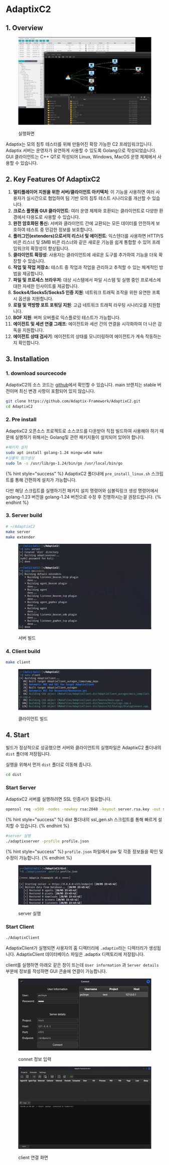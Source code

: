 # AdaptixC2

## 1. Overview



<figure><img src="../../../.gitbook/assets/68747470733a2f2f616461707469782d6672616d65776f726b2e676974626f6f6b2e696f2f7e676974626f6f6b2f696d6167653f75726c3d6874747073253341253246253246323130343137383630322d66696c65732e676974626f6f6b2e696f25324625374525.webp" alt=""><figcaption><p>실행화면</p></figcaption></figure>

Adaptix는 모의 침투 테스터를 위해 만들어진 확장 가능한 C2 프레임워크입니다. Adaptix 서버는 운영자가 유연하게 사용할 수 있도록 Golang으로 작성되었습니다. GUI 클라이언트는 C++ QT로 작성되어 Linux, Windows, MacOS 운영 체제에서 사용할 수 있습니다.



## 2. **Key Features Of AdaptixC2**

1. **멀티플레이어 지원을 위한 서버/클라이언트 아키텍처**: 이 기능을 사용하면 여러 사용자가 실시간으로 협업하여 팀 기반 모의 침투 테스트 시나리오를 개선할 수 있습니다.
2. **크로스 플랫폼 GUI 클라이언트**: 여러 운영 체제와 호환되는 클라이언트로 다양한 환경에서 다용도로 사용할 수 있습니다.
3. **완전 암호화된 통신:** 서버와 클라이언트 간에 교환되는 모든 데이터를 안전하게 보호하여 테스트 중 민감한 정보를 보호합니다.
4. **플러그인(extenders)으로서의 리스너 및 에이전트**: 익스텐더를 사용하면 HTTP/S 비콘 리스너 및 SMB 비콘 리스너와 같은 새로운 기능을 쉽게 통합할 수 있어 프레임워크의 확장성이 향상됩니다.
5. **클라이언트 확장성**: 사용자는 클라이언트에 새로운 도구를 추가하여 기능을 더욱 확장할 수 있습니다.
6. **작업 및 작업 저장소**: 테스트 중 작업과 작업을 관리하고 추적할 수 있는 체계적인 방법을 제공합니다.
7. **파일 및 프로세스 브라우저**: 대상 시스템에서 파일 시스템 및 실행 중인 프로세스에 대한 자세한 인사이트를 제공합니다.
8. **Socks4/Socks5/Socks5 인증 지원**: 네트워크 트래픽 조작을 위한 유연한 프록시 옵션을 지원합니다.
9. **로컬 및 역방향 포트 포워딩 지원**: 고급 네트워크 트래픽 라우팅 시나리오를 지원합니다.
10. **BOF 지원**: 버퍼 오버플로 익스플로잇 테스트가 가능합니다.
11. **에이전트 및 세션 연결 그래프**: 에이전트와 세션 간의 연결을 시각화하여 더 나은 감독을 지원합니다.
12. **에이전트 상태 검사기**: 에이전트의 상태를 모니터링하여 에이전트가 계속 작동하는지 확인합니다.



## 3. Installation

### 1. download sourcecode

AdaptixС2의 소스 코드는 [github](https://github.com/Adaptix-Framework/AdaptixC2/tree/main)에서 확인할 수 있습니다. main 브랜치는 stable 버전이며 최신 변경 사항이 포함되어 있지 않습니다.

```bash
git clone https://github.com/Adaptix-Framework/AdaptixC2.git
cd AdaptixC2
```



### 2. Pre install

AdaptixC2 오픈소스 프로젝트로 소스코드를 다운받아 직접 빌드하여 사용해야 하기 때문에 실행하기 위해서는 Golang및 관련  패키지들이 설치되어 있어야 합니다.

```bash
#패키지 설치
sudo apt install golang-1.24 mingw-w64 make
#심볼릭 링크생성
sudo ln -s /usr/lib/go-1.24/bin/go /usr/local/bin/go
```

{% hint style="success" %}
AdaptixC2 폴더내에 `pre_install_linux.sh`  스크립트를 통해 간편하게 설치가 가능합니다.

다만 해당 스크립트를 실행하기전  패키지 설치 명령어와 심볼릭링크 생성 명령어에서 golang-1.23 버전을 golang-1.24 버전으로 수정 후 진행하시는걸 권장드립니다.
{% endhint %}



### 3. Server build

```bash
# ~/AdaptixC2
make server
make extender
```

<figure><img src="../../../.gitbook/assets/2025-05-20 23 23 38.png" alt=""><figcaption><p> 서버 빌드</p></figcaption></figure>

### 4. Client build

```bash
make client
```

<figure><img src="../../../.gitbook/assets/2025-05-20 23 30 07.png" alt=""><figcaption><p>클라이언트 빌드 </p></figcaption></figure>



## 4. Start

빌드가 정상적으로 성공했으면 서버와 클라이언트의 실행파일은 AdaptixC2 폴더내의 `dist` 폴더에 저장됩니다.

실행을 위해서 먼저 `dist` 폴더로 이동해 줍니다.

```bash
cd dist
```

### Start Server

AdaptixC2 서버를 실행하려면 SSL 인증서가 필요합니다.&#x20;

```bash
openssl req -x509 -nodes -newkey rsa:2048 -keyout server.rsa.key -out server.rsa.crt -days 3650
```

{% hint style="success" %}
dist 폴더내의 ssl\_gen.sh 스크립트를 통해 빠르게 설치할 수 있습니다.
{% endhint %}

```bash
#server 실행
./adaptixserver -profile profile.json
```

{% hint style="success" %}
&#x20;`profile.json`  파일에서 pw 및 각종 정보들을 확인 및  수정이 가능합니다.
{% endhint %}

<figure><img src="../../../.gitbook/assets/2025-05-20 23 45 56.png" alt=""><figcaption><p>server 실행</p></figcaption></figure>

### Start Client

```bash
./AdaptixClient
```

AdaptixClient가 실행되면 사용자의 홈 디렉터리에 `.adaptix`라는 디렉터리가 생성됩니다. AdaptixClient 데이터베이스 파일은 .adaptix 디렉토리에 저장됩니다.&#x20;

client를 실행하면 아래오 같은 창이 뜨는데 `User information` 과 `Server details` 부분에 정보를 작성하면 GUI 콘솔에 연결이 가능합니다.

<figure><img src="../../../.gitbook/assets/2025-05-21 21 53 16.png" alt=""><figcaption><p>connet 정보 입력</p></figcaption></figure>

<figure><img src="../../../.gitbook/assets/2025-05-21 21 58 45.png" alt=""><figcaption><p>client 연결 화면</p></figcaption></figure>
